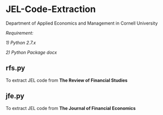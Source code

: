 # JEL-Code-Extraction
Department of Applied Economics and Management in Cornell University

*Requirement:*

*1) Python 2.7.x*

*2) Python Package docx*

## rfs.py
To extract JEL code from **The Review of Financial Studies**

## jfe.py
To extract JEL code from **The Journal of Financial Economics**
